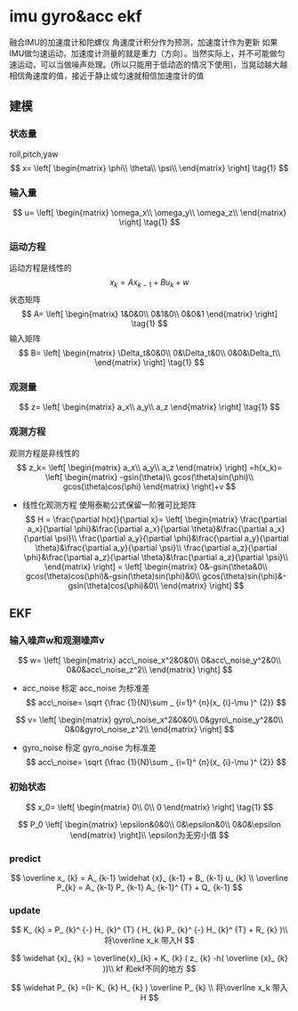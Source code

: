 # imu gyro&acc ekf
融合IMU的加速度计和陀螺仪
角速度计积分作为预测，加速度计作为更新
如果IMU做匀速运动，加速度计测量的就是重力（方向）。当然实际上，并不可能做匀速运动，可以当做噪声处理。(所以只能用于低动态的情况下使用)，当晃动越大越相信角速度的值，接近于静止或匀速就相信加速度计的值
## 建模
### 状态量
roll,pitch,yaw
$$
x=
\left[
\begin{matrix}
\phi\\
\theta\\
\psi\\
\end{matrix}
\right]
\tag{1}
$$
### 输入量
$$
u=
\left[
\begin{matrix}
\omega_x\\
\omega_y\\
\omega_z\\
\end{matrix}
\right]
\tag{1}
$$
### 运动方程 
运动方程是线性的
$$
x_k=Ax_{k-1}+Bu_k+w
$$
状态矩阵
$$
A=
\left[
\begin{matrix}
1&0&0\\
0&1&0\\
0&0&1
\end{matrix}
\right]
\tag{1}
$$
输入矩阵
$$
B=
\left[
\begin{matrix}
\Delta_t&0&0\\
0&\Delta_t&0\\
0&0&\Delta_t\\
\end{matrix}
\right]
\tag{1}
$$

### 观测量
$$
z=
\left[
\begin{matrix}
a_x\\
a_y\\
a_z
\end{matrix}
\right]
\tag{1}
$$

### 观测方程
观测方程是非线性的
$$
z_k=
\left[
\begin{matrix}
a_x\\
a_y\\
a_z
\end{matrix}
\right]
=h(x_k)=
\left[
\begin{matrix}
-gsin(\theta)\\
gcos(\theta)sin(\phi)\\
gcos(\theta)cos(\phi)
\end{matrix}
\right]+v
$$

- 线性化观测方程
使用泰勒公式保留一阶雅可比矩阵
$$
H = \frac{\partial h(x)}{\partial x}=
\left[
\begin{matrix}
\frac{\partial a_x}{\partial \phi}&\frac{\partial a_x}{\partial \theta}&\frac{\partial a_x}{\partial \psi}\\
\frac{\partial a_y}{\partial \phi}&\frac{\partial a_y}{\partial \theta}&\frac{\partial a_y}{\partial \psi}\\
\frac{\partial a_z}{\partial \phi}&\frac{\partial a_z}{\partial \theta}&\frac{\partial a_z}{\partial \psi}\\
\end{matrix}
\right]
=
\left[
\begin{matrix}
0&-gsin(\theta&0\\
gcos(\theta)cos(\phi)&-gsin(\theta)sin(\phi)&0\\
gcos(\theta)sin(\phi)&-gsin(\theta)cos(\phi)&0\\
\end{matrix}
\right]
$$

## EKF
### 输入噪声w和观测噪声v
$$
w=
\left[
\begin{matrix}
acc\_noise_x^2&0&0\\
0&acc\_noise_y^2&0\\
0&0&acc\_noise_z^2\\
\end{matrix}
\right]
$$
- acc_noise 标定
acc_noise 为标准差
$$
acc\_noise=
 \sqrt {\frac {1}{N}\sum _ {i=1}^ {n}(x_ {i}-\mu )^ {2}} 
$$

$$
v=
\left[
\begin{matrix}
gyro\_noise_x^2&0&0\\
0&gyro\_noise_y^2&0\\
0&0&gyro\_noise_z^2\\
\end{matrix}
\right]
$$
- gyro_noise 标定
gyro_noise 为标准差
$$
acc\_noise=
 \sqrt {\frac {1}{N}\sum _ {i=1}^ {n}(x_ {i}-\mu )^ {2}} 
$$
### 初始状态
$$
x_0=
\left[
\begin{matrix}
0\\
0\\
0
\end{matrix}
\right]
\tag{1}
$$

$$
P_0
\left[
\begin{matrix}
\epsilon&0&0\\
0&\epsilon&0\\
0&0&\epsilon
\end{matrix}
\right]\\
\epsilon为无穷小值
$$

### predict
$$
 \overline x_ {k} = A_ {k-1}  \widehat {x}_ {k-1} + B_ {k-1}  u_ {k} \\
\overline P_{k} = A_ {k-1}  P_ {k-1}  A_ {k-1}^ {T} + Q_ {k-1} 
$$

### update
$$
 K_ {k} = P_ {k}^ {-}  H_ {k}^ {T} ( H_ {k}  P_ {k}^ {-}  H_ {k}^ {T} + R_ {k} )\\
 将\overline x_k 带入H
$$

$$
 \widehat {x}_ {k} = \overline{x}_{k} + K_ {k} ( z_ {k} -h( \overline {x}_ {k} ))\\
 kf 和ekf不同的地方
$$

$$
 \widehat P_ {k} =(I- K_ {k}  H_ {k} ) \overline P_ {k} \\
 将\overline x_k 带入H
$$
